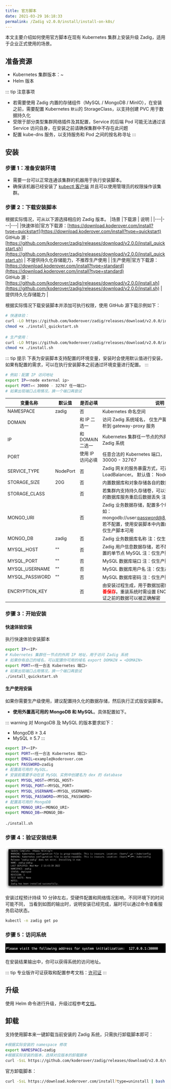 ```yaml
---
title: 官方脚本
date: 2021-03-29 16:18:33
permalink: /Zadig v2.0.0/install/install-on-k8s/
---
```


本文主要介绍如何使用官方脚本在现有 Kubernetes 集群上安装升级 Zadig，适用于企业正式使用的场景。


## 准备资源

- Kubernetes 集群版本：<Badge text="v1.16" />~<Badge text="v1.26" /><br>
- Helm  <Badge text="v3.5.0 +" /> 版本<br>

::: tip 注意事项
- 若需要使用 Zadig 内置的存储组件（MySQL / MongoDB / MinIO），在安装之前，需要配置 Kubernetes `默认`的 StorageClass，以支持创建 PVC 用于数据持久化
- 受限于部分类型集群网络插件及其配置，Service 的后端 Pod 可能无法通过该 Service 访问自身，在安装之前请确保集群中不存在此问题
- 配置 kube-dns 服务，以支持服务和 Pod 之间的按名称寻址
:::

## 安装

### 步骤 1：准备安装环境

- 需要一台可以正常连通该集群的机器用于执行安装脚本。
- 确保该机器已经安装了 [kubectl 客户端](https://kubernetes.io/docs/tasks/tools/) 并且可以使用管理员的权限操作该集群。

### 步骤 2：下载安装脚本

根据实际情况，可从以下源选择相应的 Zadig 版本。
|场景 |下载源 | 说明 |
|---|---|---|
|快速体验|官方下载源：[https://download.koderover.com/install?type=quickstart](https://download.koderover.com/install?type=quickstart) <br> GitHub 源：[https://github.com/koderover/zadig/releases/download/v2.0.0/install_quickstart.sh](https://github.com/koderover/zadig/releases/download/v2.0.0/install_quickstart.sh) | 不提供持久化存储能力，不推荐生产使用 |
|生产使用|官方下载源：[https://download.koderover.com/install?type=standard](https://download.koderover.com/install?type=standard) <br> GitHub 源：[https://github.com/koderover/zadig/releases/download/v2.0.0/install.sh](https://github.com/koderover/zadig/releases/download/v2.0.0/install.sh) | 提供持久化存储能力 |

根据实际情况下载安装脚本并添加可执行权限，使用 GitHub 源下载示例如下：

```bash
# 快速体验：
curl -LO https://github.com/koderover/zadig/releases/download/v2.0.0/install_quickstart.sh
chmod +x ./install_quickstart.sh

# 生产使用：
curl -LO https://github.com/koderover/zadig/releases/download/v2.0.0/install.sh
chmod +x ./install.sh
```

::: tip 提示
下表为安装脚本支持配置的环境变量，安装时会使用默认值进行安装，如果有配置的需求，可以在执行安装脚本之前通过环境变量进行配置。
:::

```bash
# 例如：配置 IP 访问地址
export IP=<node external ip>
export PORT=< 30000 - 32767 任一端口>
# 如果出现端口占用情况，换一个端口再尝试
```

| 变量名称                 | 默认值                       | 是否必填          | 说明                                                                                                               |
| -------------------- | ---------------------------- |---------------|------------------------------------------------------------------------------------------------------------------|
| NAMESPACE            | zadig                        | 否             | Kubernetes 命名空间                                                                                                  |
| DOMAIN               |                              | 和 IP 二选一      | 访问 Zadig 系统域名， 仅生产脚本可用，域名流量需要解析到 gateway-proxy 服务                                                                                           |
| IP                   |                              | 和 DOMAIN 二选一  | Kubernetes 集群任一节点的外网 IP 地址，用于访问 Zadig 系统                                                                         |
| PORT                 |                              | 使用 IP 访问必填    | 任意合法的 Kubernetes 端口， K8S 默认端口范围为 30000 - 32767                                                                   |
| SERVICE_TYPE         | NodePort                     | 否             | Zadig 网关的服务暴露方式，可选值： NodePort, LoadBalancer。 默认值： NodePort                                                       |
| STORAGE_SIZE         | 20G                          | 否             | 内置数据库和对象存储各自的数据存储大小                                                                                              |
| STORAGE_CLASS        |                              | 否             | 若集群内支持持久存储卷，可以设置该变量，避免 Zadig 的数据库服务重启后数据丢失  注：仅生产脚本可用                                                            |
| MONGO_URI            |                              | 否             | Zadig 业务数据存储，配置多个地址时需要进行转义，例如：mongodb://user:password@8.10.20.20\\,8.10.20.30。若不配置，使用安装脚本中内置的单节点 MongoDB  注：仅生产脚本可用 |
| MONGO_DB             | zadig                        | 否             | Zadig 业务数据库名称 注：仅生产脚本可用                                                                                          |
| MYSQL_HOST           | ""                           | 否             | Zadig 用户信息数据存储，若不配置，使用安装脚本中内置的单节点 MySQL     注：仅生产脚本可用                                                                     |
| MYSQL_PORT           | ""                           | 否             | MySQL 数据库端口             注：仅生产脚本可用                                                                                         |
| MYSQL_USERNAME       | ""                           | 否             | MySQL 数据库用户名      注：仅生产脚本可用                                                                                               |
| MYSQL_PASSWORD       | ""                           | 否             | MySQL 数据库密码         注：仅生产脚本可用                                                                                             |
| ENCRYPTION_KEY       |                              | 否             | 由安装过程生成，用于数据加密解密，<font color=#FF000 >**第一次安装后请妥善保存**</font>。重装系统时需设置 ENCRYPTION_KEY，才能保证之前的数据可以被正确解密             |

### 步骤 3：开始安装

#### 快速体验安装
执行快速体验安装脚本

```bash
export IP=<IP>
# Kubernetes 集群任一节点的外网 IP 地址，用于访问 Zadig 系统
# 如果你有自己的域名，可以配置你可用的域名 export DOMAIN = <DOMAIN>
export PORT=<任一合法 Kubernetes 端口>
# 如果出现端口占用情况，换一个端口再尝试
./install_quickstart.sh
```
#### 生产使用安装

如果你需要生产级使用，建议配置持久化的数据存储，然后执行正式版安装脚本。

- **使用外置高可用的 MongoDB 和 MySQL**。具体配置如下。

::: warning
对 MongoDB 及 MySQL 的版本要求如下：
- MongoDB ≥ 3.4
- MySQL ≥ 5.7
:::

```bash
export IP=<IP>
export PORT=<任一合法 Kubernetes 端口>
export EMAIL=example@koderover.com
export PASSWORD=zadig
# 配置高可用的 MySQL。
# 安装前需要手动在该 MySQL 实例中创建名为 dex 的 database
export MYSQL_HOST=<MYSQL_HOST>
export MYSQL_PORT=<MYSQL_PORT>
export MYSQL_USERNAME=<MYSQL_USERNAME>
export MYSQL_PASSWORD=<MYSQL_PASSWORD>
# 配置高可用的 MongoDB
export MONGO_URI=<MONGO_URI>
export MONGO_DB=<MONGO_DB>

./install.sh
```

### 步骤 4：验证安装结果

![预期安装结果](../../../_images/k8s_install_success.png)

安装过程预计持续 10 分钟左右，受硬件配置和网络情况影响，不同环境下的时间可能不同，
当看到如图的输出时，说明安装已经完成，届时可以通过命令查看服务启动状态。

```bash
kubectl -n zadig get po
```
### 步骤 5：访问系统

![预期安装结果](../../../_images/get_endpoint.png)

在安装结果输出中，你可以获得系统的访问地址。

::: tip
专业版许可证获取和配置参考文档：[许可证](/Zadig%20v2.0.0/enterprise-mgr/#许可证)
:::
## 升级

使用 Helm 命令进行升级，升级过程参考[文档](/Zadig%20v2.0.0/install/helm-deploy/#升级)。

## 卸载

支持使用脚本来一键卸载当前安装的 Zadig 系统，只需执行卸载脚本即可：

```bash
#根据实际安装的 namespace 修改
export NAMESPACE=zadig
#根据实际安装的版本，选择对应版本的卸载脚本
curl -SsL https://github.com/koderover/zadig/releases/download/v2.0.0/uninstall.sh |bash
```

官方卸载脚本：

```bash
curl -SsL https://download.koderover.com/install?type=uninstall | bash
```
